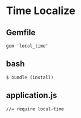# Time Localize

## Gemfile
~~~
gem 'local_time'
~~~

## bash
~~~
$ bundle (install)
~~~

## application.js
~~~
//= require local-time
~~~